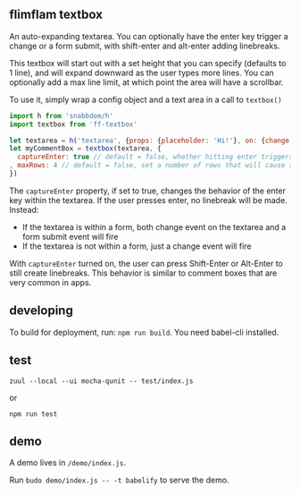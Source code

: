 
## flimflam textbox

An auto-expanding textarea. You can optionally have the enter key trigger a change or a form submit, with shift-enter and alt-enter adding linebreaks.

This textbox will start out with a set height that you can specify (defaults to 1 line), and will expand downward as the user types more lines. You can optionally add a max line limit, at which point the area will have a scrollbar.

To use it, simply wrap a config object and a text area in a call to `textbox()`

```js
import h from 'snabbdom/h'
import textbox from 'ff-textbox'

let textarea = h('textarea', {props: {placeholder: 'Hi!'}, on: {change: do_something}}, defaultVal)
let myCommentBox = textbox(textarea, {
  captureEnter: true // default = false, whether hitting enter triggers change/form submit
, maxRows: 4 // default = false, set a number of rows that will cause scrolling to start within the textarea. Falsy value means unlimited rows, never scrolls.
})
```

The `captureEnter` property, if set to true, changes the behavior of the enter key within the textarea. If the user presses enter, no linebreak will be made. Instead:
- If the textarea is within a form, both change event on the textarea and a form submit event will fire
- If the textarea is not within a form, just a change event will fire

With `captureEnter` turned on, the user can press Shift-Enter or Alt-Enter to still create linebreaks. This behavior is similar to comment boxes that are very common in apps.

## developing

To build for deployment, run: `npm run build`. You need babel-cli installed.

## test

`zuul --local --ui mocha-qunit -- test/index.js`

or

`npm run test`

## demo

A demo lives in `/demo/index.js`.

Run `budo demo/index.js -- -t babelify` to serve the demo.

